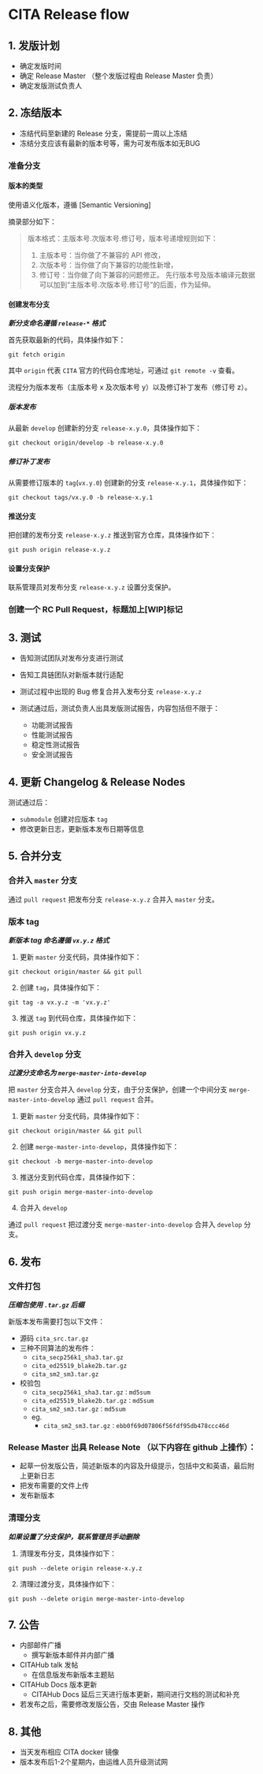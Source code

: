 # CITA Release flow

## 1. 发版计划

* 确定发版时间
* 确定 Release Master （整个发版过程由 Release Master 负责）
* 确定发版测试负责人

## 2. 冻结版本
* 冻结代码至新建的 Release 分支，需提前一周以上冻结
* 冻结分支应该有最新的版本号等，需为可发布版本如无BUG

### 准备分支

#### 版本的类型

使用语义化版本，遵循 [Semantic Versioning]

摘录部分如下：

> 版本格式：主版本号.次版本号.修订号，版本号递增规则如下：
>
> 1. 主版本号：当你做了不兼容的 API 修改，
> 2. 次版本号：当你做了向下兼容的功能性新增，
> 3. 修订号：当你做了向下兼容的问题修正。
> 先行版本号及版本编译元数据可以加到“主版本号.次版本号.修订号”的后面，作为延伸。

#### 创建发布分支

***新分支命名遵循 `release-*` 格式***

首先获取最新的代码，具体操作如下：

```shell
git fetch origin
```

其中 `origin` 代表 `CITA` 官方的代码仓库地址，可通过 `git remote -v` 查看。

流程分为版本发布（主版本号 x 及次版本号 y）以及修订补丁发布（修订号 z）。

##### 版本发布

从最新 `develop` 创建新的分支 `release-x.y.0`，具体操作如下：

```shell
git checkout origin/develop -b release-x.y.0
```

##### 修订补丁发布

从需要修订版本的 `tag`(`vx.y.0`) 创建新的分支 `release-x.y.1`，具体操作如下：

```shell
git checkout tags/vx.y.0 -b release-x.y.1
```

#### 推送分支

把创建的发布分支 `release-x.y.z` 推送到官方仓库，具体操作如下：

```shell
git push origin release-x.y.z
```

#### 设置分支保护

联系管理员对发布分支 `release-x.y.z` 设置分支保护。

### 创建一个 RC Pull Request，标题加上[WIP]标记

## 3. 测试

* 告知测试团队对发布分支进行测试
* 告知工具链团队对新版本就行适配
* 测试过程中出现的 Bug 修复合并入发布分支 `release-x.y.z`
* 测试通过后，测试负责人出具发版测试报告，内容包括但不限于：

    - 功能测试报告
    - 性能测试报告
    - 稳定性测试报告
    - 安全测试报告

## 4. 更新 Changelog & Release Nodes

测试通过后：

* `submodule` 创建对应版本 `tag`
* 修改更新日志，更新版本发布日期等信息

## 5. 合并分支

### 合并入 `master` 分支

通过 `pull request` 把发布分支 `release-x.y.z` 合并入 `master` 分支。

### 版本 tag

***新版本 tag 命名遵循 `vx.y.z` 格式***

1. 更新 `master` 分支代码，具体操作如下：

```shell
git checkout origin/master && git pull
```

2. 创建 `tag`，具体操作如下：

```shell
git tag -a vx.y.z -m 'vx.y.z'
```

3. 推送 `tag` 到代码仓库，具体操作如下：

```shell
git push origin vx.y.z
```

### 合并入 `develop` 分支

***过渡分支命名为 `merge-master-into-develop`***

把 `master` 分支合并入 `develop` 分支，由于分支保护，创建一个中间分支 `merge-master-into-develop` 通过 `pull request` 合并。

1. 更新 `master` 分支代码，具体操作如下：

```shell
git checkout origin/master && git pull
```

2. 创建 `merge-master-into-develop`，具体操作如下：

```shell
git checkout -b merge-master-into-develop
```

3. 推送分支到代码仓库，具体操作如下：

```shell
git push origin merge-master-into-develop
```

4. 合并入 `develop`

通过 `pull request` 把过渡分支 `merge-master-into-develop` 合并入 `develop` 分支。

## 6. 发布

### 文件打包

***压缩包使用 `.tar.gz` 后缀***

新版本发布需要打包以下文件：

* 源码 `cita_src.tar.gz`
* 三种不同算法的发布件：
    - `cita_secp256k1_sha3.tar.gz`
    - `cita_ed25519_blake2b.tar.gz`
    - `cita_sm2_sm3.tar.gz`
* 校验包
    - `cita_secp256k1_sha3.tar.gz：md5sum`
    - `cita_ed25519_blake2b.tar.gz：md5sum`
    - `cita_sm2_sm3.tar.gz：md5sum`
    - eg. 
        - `cita_sm2_sm3.tar.gz：ebb0f69d07806f56fdf95db478ccc46d`
    
### Release Master 出具 Release Note （以下内容在 github 上操作）：

* 起草一份发版公告，简述新版本的内容及升级提示，包括中文和英语，最后附上更新日志
* 把发布需要的文件上传
* 发布新版本

### 清理分支

***如果设置了分支保护，联系管理员手动删除***

1. 清理发布分支，具体操作如下：

```shell
git push --delete origin release-x.y.z
```

2. 清理过渡分支，具体操作如下：

```shell
git push --delete origin merge-master-into-develop
```

## 7. 公告

* 内部邮件广播
    - 撰写新版本邮件并内部广播
* CITAHub talk 发帖
    - 在信息版发布新版本主题贴
* CITAHub Docs 版本更新
    - CITAHub Docs 延后三天进行版本更新，期间进行文档的测试和补充
* 若发布之后，需要修改发版公告，交由 Release Master 操作

## 8. 其他 

* 当天发布相应 CITA docker 镜像
* 版本发布后1-2个星期内，由运维人员升级测试网
